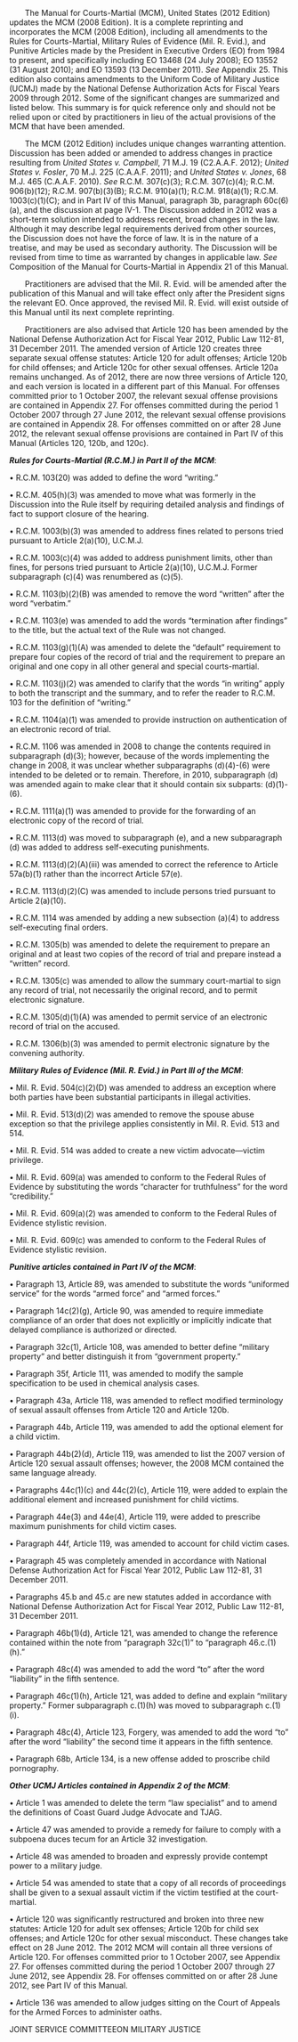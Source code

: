   The Manual for Courts-Martial (MCM), United States (2012 Edition) updates the MCM (2008 Edition). It is a complete reprinting and incorporates the MCM (2008 Edition), including all amendments to the Rules for Courts-Martial, Military Rules of Evidence (Mil. R. Evid.), and Punitive Articles made by the President in Executive Orders (EO) from 1984 to present, and specifically including EO 13468 (24 July 2008); EO 13552 (31 August 2010); and EO 13593 (13 December 2011). _See_ Appendix 25. This edition also contains amendments to the Uniform Code of Military Justice (UCMJ) made by the National Defense Authorization Acts for Fiscal Years 2009 through 2012. Some of the significant changes are summarized and listed below. This summary is for quick reference only and should not be relied upon or cited by practitioners in lieu of the actual provisions of the MCM that have been amended.

  The MCM (2012 Edition) includes unique changes warranting attention. Discussion has been added or amended to address changes in practice resulting from _United States v. Campbell_, 71 M.J. 19 (C2.A.A.F. 2012); _United States v. Fosler_, 70 M.J. 225 (C.A.A.F. 2011); and _United States v. Jones_, 68 M.J. 465 (C.A.A.F. 2010). _See_ R.C.M. 307(c)(3); R.C.M. 307(c)(4); R.C.M. 906(b)(12); R.C.M. 907(b)(3)(B); R.C.M. 910(a)(1); R.C.M. 918(a)(1); R.C.M. 1003(c)(1)(C); and in Part IV of this Manual, paragraph 3b, paragraph 60c(6)(a), and the discussion at page IV-1. The Discussion added in 2012 was a short-term solution intended to address recent, broad changes in the law. Although it may describe legal requirements derived from other sources, the Discussion does not have the force of law. It is in the nature of a treatise, and may be used as secondary authority. The Discussion will be revised from time to time as warranted by changes in applicable law. _See_ Composition of the Manual for Courts-Martial in Appendix 21 of this Manual.

  Practitioners are advised that the Mil. R. Evid. will be amended after the publication of this Manual and will take effect only after the President signs the relevant EO. Once approved, the revised Mil. R. Evid. will exist outside of this Manual until its next complete reprinting.

  Practitioners are also advised that Article 120 has been amended by the National Defense Authorization Act for Fiscal Year 2012, Public Law 112-81, 31 December 2011. The amended version of Article 120 creates three separate sexual offense statutes: Article 120 for adult offenses; Article 120b for child offenses; and Article 120c for other sexual offenses. Article 120a remains unchanged. As of 2012, there are now three versions of Article 120, and each version is located in a different part of this Manual.  For offenses committed prior to 1 October 2007, the relevant sexual offense provisions are contained in Appendix 27. For offenses committed during the period 1 October 2007 through 27 June 2012, the relevant sexual offense provisions are contained in Appendix 28. For offenses committed on or after 28 June 2012, the relevant sexual offense provisions are contained in Part IV of this Manual (Articles 120, 120b, and 120c).

 

___Rules for Courts-Martial (R.C.M.) in Part II of the MCM___:



•	R.C.M. 103(20) was added to define the word “writing.”



•	R.C.M. 405(h)(3) was amended to move what was formerly in the Discussion into the Rule itself by requiring detailed analysis and findings of fact to support closure of the hearing.



•	R.C.M. 1003(b)(3) was amended to address fines related to persons tried pursuant to Article 2(a)(10), U.C.M.J.



•	R.C.M. 1003(c)(4) was added to address punishment limits, other than fines, for persons tried pursuant to Article 2(a)(10), U.C.M.J.  Former subparagraph (c)(4) was renumbered as (c)(5).



•	R.C.M. 1103(b)(2)(B) was amended to remove the word “written” after the word “verbatim.”



•	R.C.M. 1103(e) was amended to add the words “termination after findings” to the title, but the actual text of the Rule was not changed.



•	R.C.M. 1103(g)(1)(A) was amended to delete the “default” requirement to prepare four copies of the record of trial and the requirement to prepare an original and one copy in all other general and special courts-martial.



•	R.C.M. 1103(j)(2) was amended to clarify that the words “in writing” apply to both the transcript and the summary, and to refer the reader to R.C.M. 103 for the definition of “writing.”



•	R.C.M. 1104(a)(1) was amended to provide instruction on authentication of an electronic record of trial.



•	R.C.M. 1106 was amended in 2008 to change the contents required in subparagraph (d)(3); however, because of the words implementing the change in 2008, it was unclear whether subparagraphs (d)(4)-(6) were intended to be deleted or to remain.  Therefore, in 2010, subparagraph (d) was amended again to make clear that it should contain six subparts:  (d)(1)-(6).



•	R.C.M. 1111(a)(1) was amended to provide for the forwarding of an electronic copy of the record of trial.



•	R.C.M. 1113(d) was moved to subparagraph (e), and a new subparagraph (d) was added to address self-executing punishments.



•	R.C.M. 1113(d)(2)(A)(iii) was amended to correct the reference to Article 57a(b)(1) rather than the incorrect Article 57(e).



•	R.C.M. 1113(d)(2)(C) was amended to include persons tried pursuant to Article 2(a)(10).



•	R.C.M. 1114 was amended by adding a new subsection (a)(4) to address self-executing final orders.



•	R.C.M. 1305(b) was amended to delete the requirement to prepare an original and at least two copies of the record of trial and prepare instead a “written” record.



•	R.C.M. 1305(c) was amended to allow the summary court-martial to sign any record of trial, not necessarily the original record, and to permit electronic signature.



•	R.C.M. 1305(d)(1)(A) was amended to permit service of an electronic record of trial on the accused.



•	R.C.M. 1306(b)(3) was amended to permit electronic signature by the convening authority.

 

___Military Rules of Evidence (Mil. R. Evid.) in Part III of the MCM___:



•	Mil. R. Evid. 504(c)(2)(D) was amended to address an exception where both parties have been substantial participants in illegal activities.



•	Mil. R. Evid. 513(d)(2) was amended to remove the spouse abuse exception so that the privilege applies consistently in Mil. R. Evid. 513 and 514.



•	Mil. R. Evid. 514 was added to create a new victim advocate—victim privilege.



•	Mil. R. Evid. 609(a) was amended to conform to the Federal Rules of Evidence by substituting the words “character for truthfulness” for the word “credibility.”



•	Mil. R. Evid. 609(a)(2) was amended to conform to the Federal Rules of Evidence stylistic revision.



•	Mil. R. Evid. 609(c) was amended to conform to the Federal Rules of Evidence stylistic revision.

 

___Punitive articles contained in Part IV of the MCM___:



•	Paragraph 13, Article 89, was amended to substitute the words “uniformed service” for the words “armed force” and “armed forces.”



•	Paragraph 14c(2)(g), Article 90, was amended to require immediate compliance of an order that does not explicitly or implicitly indicate that delayed compliance is authorized or directed.



•	Paragraph 32c(1), Article 108, was amended to better define “military property” and better distinguish it from “government property.”



•	Paragraph 35f, Article 111, was amended to modify the sample specification to be used in chemical analysis cases.



•	Paragraph 43a, Article 118, was amended to reflect modified terminology of sexual assault offenses from Article 120 and Article 120b.



•	Paragraph 44b, Article 119, was amended to add the optional element for a child victim.



•	Paragraph 44b(2)(d), Article 119, was amended to list the 2007 version of Article 120 sexual assault offenses; however, the 2008 MCM contained the same language already.



•	Paragraphs 44c(1)(c) and 44c(2)(c), Article 119, were added to explain the additional element and increased punishment for child victims.



•	Paragraph 44e(3) and 44e(4), Article 119, were added to prescribe maximum punishments for child victim cases.



•	Paragraph 44f, Article 119, was amended to account for child victim cases.



•	Paragraph 45 was completely amended in accordance with National Defense Authorization Act for Fiscal Year 2012, Public Law 112-81, 31 December 2011.



•	Paragraphs 45.b and 45.c are new statutes added in accordance with National Defense Authorization Act for Fiscal Year 2012, Public Law 112-81, 31 December 2011.



•	Paragraph 46b(1)(d), Article 121, was amended to change the reference contained within the note from “paragraph 32c(1)” to “paragraph 46.c.(1)(h).”



•	Paragraph 48c(4) was amended to add the word “to” after the word “liability” in the fifth sentence.



•	Paragraph 46c(1)(h), Article 121, was added to define and explain “military property.”  Former subparagraph c.(1)(h) was moved to subparagraph c.(1)(i).



•	Paragraph 48c(4), Article 123, Forgery, was amended to add the word “to” after the word “liability” the second time it appears in the fifth sentence.



•	Paragraph 68b, Article 134, is a new offense added to proscribe child pornography.

 

___Other UCMJ Articles contained in Appendix 2 of the MCM___:



•	Article 1 was amended to delete the term “law specialist” and to amend the definitions of Coast Guard Judge Advocate and TJAG.



•	Article 47 was amended to provide a remedy for failure to comply with a subpoena duces tecum for an Article 32 investigation.



•	Article 48 was amended to broaden and expressly provide contempt power to a military judge.



•	Article 54 was amended to state that a copy of all records of proceedings shall be given to a sexual assault victim if the victim testified at the court-martial.



•	Article 120 was significantly restructured and broken into three new statutes:  Article 120 for adult sex offenses; Article 120b for child sex offenses; and Article 120c for other sexual misconduct.  These changes take effect on 28 June 2012.  The 2012 MCM will contain all three versions of Article 120.  For offenses committed prior to 1 October 2007, see Appendix 27.  For offenses committed during the period 1 October 2007 through 27 June 2012, see Appendix 28.  For offenses committed on or after 28 June 2012, see Part IV of this Manual.



•	Article 136 was amended to allow judges sitting on the Court of Appeals for the Armed Forces to administer oaths.

<sigline>JOINT SERVICE COMMITTEE</sigline><sigline>ON MILITARY JUSTICE</sigline> 